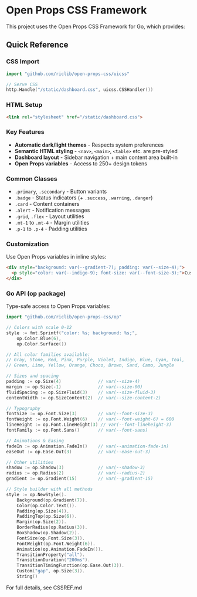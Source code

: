 # Open Props CSS Framework

This project uses the Open Props CSS Framework for Go, which provides:

## Quick Reference

### CSS Import
```go
import "github.com/riclib/open-props-css/uicss"

// Serve CSS
http.Handle("/static/dashboard.css", uicss.CSSHandler())
```

### HTML Setup
```html
<link rel="stylesheet" href="/static/dashboard.css">
```

### Key Features
- **Automatic dark/light themes** - Respects system preferences
- **Semantic HTML styling** - `<nav>`, `<main>`, `<table>` etc. are pre-styled
- **Dashboard layout** - Sidebar navigation + main content area built-in
- **Open Props variables** - Access to 250+ design tokens

### Common Classes
- `.primary`, `.secondary` - Button variants
- `.badge` - Status indicators (+ `.success`, `.warning`, `.danger`)
- `.card` - Content containers
- `.alert` - Notification messages
- `.grid`, `.flex` - Layout utilities
- `.mt-1` to `.mt-4` - Margin utilities
- `.p-1` to `.p-4` - Padding utilities

### Customization
Use Open Props variables in inline styles:
```html
<div style="background: var(--gradient-7); padding: var(--size-4);">
  <p style="color: var(--indigo-9); font-size: var(--font-size-3);">Custom styled</p>
</div>
```

### Go API (op package)
Type-safe access to Open Props variables:
```go
import "github.com/riclib/open-props-css/op"

// Colors with scale 0-12
style := fmt.Sprintf("color: %s; background: %s;", 
    op.Color.Blue(6), 
    op.Color.Surface())

// All color families available:
// Gray, Stone, Red, Pink, Purple, Violet, Indigo, Blue, Cyan, Teal,
// Green, Lime, Yellow, Orange, Choco, Brown, Sand, Camo, Jungle

// Sizes and spacing
padding := op.Size(4)              // var(--size-4)
margin := op.Size(-1)              // var(--size-00)
fluidSpacing := op.SizeFluid(3)    // var(--size-fluid-3)
contentWidth := op.SizeContent(2)  // var(--size-content-2)

// Typography
fontSize := op.Font.Size(3)        // var(--font-size-3)
fontWeight := op.Font.Weight(6)    // var(--font-weight-6) = 600
lineHeight := op.Font.LineHeight(3) // var(--font-lineheight-3)
fontFamily := op.Font.Sans()       // var(--font-sans)

// Animations & Easing
fadeIn := op.Animation.FadeIn()    // var(--animation-fade-in)
easeOut := op.Ease.Out(3)          // var(--ease-out-3)

// Other utilities
shadow := op.Shadow(3)             // var(--shadow-3)
radius := op.Radius(2)             // var(--radius-2)
gradient := op.Gradient(15)        // var(--gradient-15)

// Style builder with all methods
style := op.NewStyle().
    Background(op.Gradient(7)).
    Color(op.Color.Text()).
    Padding(op.Size(4)).
    PaddingTop(op.Size(6)).
    Margin(op.Size(2)).
    BorderRadius(op.Radius(3)).
    BoxShadow(op.Shadow(2)).
    FontSize(op.Font.Size(3)).
    FontWeight(op.Font.Weight(6)).
    Animation(op.Animation.FadeIn()).
    TransitionProperty("all").
    TransitionDuration("200ms").
    TransitionTimingFunction(op.Ease.Out(3)).
    Custom("gap", op.Size(3)).
    String()
```

For full details, see CSSREF.md